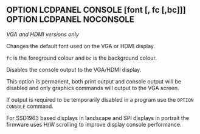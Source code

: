 ## OPTION LCDPANEL CONSOLE [font [, fc [,bc]]] <br> OPTION LCDPANEL NOCONSOLE

*VGA and HDMI versions only*

Changes the default font used on the VGA or HDMI display. 

`fc` is the foreground colour and `bc` is the background colour.

Disables the console output to the VGA/HDMI display.

This option is permanent, both print output and console output will be disabled and only graphics commands will output to the VGA screen.

If output is required to be temporarily disabled in a program use the `OPTION CONSOLE` command.

For SSD1963 based displays in landscape and SPI displays in portrait the firmware uses H/W scrolling to improve display console performance.

